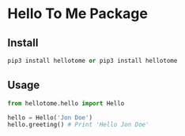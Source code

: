 # Hello To Me Package

## Install
```python
pip3 install hellotome or pip3 install hellotome
```

## Usage
```python
from hellotome.hello import Hello

hello = Hello('Jon Doe')
hello.greeting() # Print 'Hello Jon Doe'
```